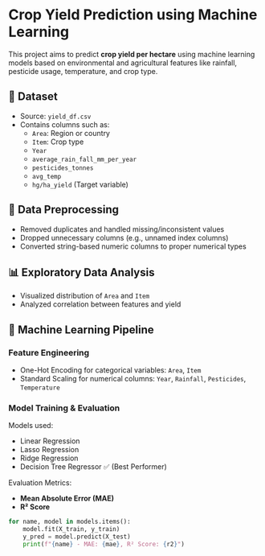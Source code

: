 # Crop Yield Prediction using Machine Learning

This project aims to predict **crop yield per hectare** using machine learning models based on environmental and agricultural features like rainfall, pesticide usage, temperature, and crop type.

## 📁 Dataset

- Source: `yield_df.csv`
- Contains columns such as:
  - `Area`: Region or country
  - `Item`: Crop type
  - `Year`
  - `average_rain_fall_mm_per_year`
  - `pesticides_tonnes`
  - `avg_temp`
  - `hg/ha_yield` (Target variable)

## 🧹 Data Preprocessing

- Removed duplicates and handled missing/inconsistent values
- Dropped unnecessary columns (e.g., unnamed index columns)
- Converted string-based numeric columns to proper numerical types

## 📊 Exploratory Data Analysis

- Visualized distribution of `Area` and `Item`
- Analyzed correlation between features and yield

## 🧠 Machine Learning Pipeline

### Feature Engineering
- One-Hot Encoding for categorical variables: `Area`, `Item`
- Standard Scaling for numerical columns: `Year`, `Rainfall`, `Pesticides`, `Temperature`

### Model Training & Evaluation

Models used:
- Linear Regression
- Lasso Regression
- Ridge Regression
- Decision Tree Regressor ✅ (Best Performer)

Evaluation Metrics:
- **Mean Absolute Error (MAE)**
- **R² Score**

```python
for name, model in models.items():
    model.fit(X_train, y_train)
    y_pred = model.predict(X_test)
    print(f"{name} - MAE: {mae}, R² Score: {r2}")
